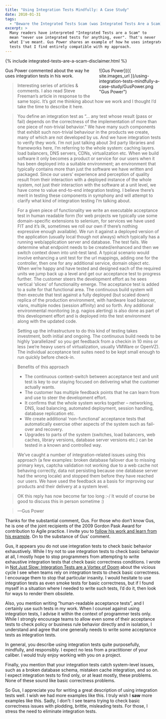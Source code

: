 ```yaml
---
title: "Using Integration Tests Mindfully: A Case Study"
date: 2010-01-31
tags:
  - "Beware the Integrated Tests Scam (was Integrated Tests Are a Scam)"
excerpt: >
  Many readers have interpreted "Integrated Tests are a Scam" to
  mean "never use integrated tests for anything, ever". That's never
  what I've meant. Gus Power shares an example of how he uses integrated
  tests that I find entirely compatible with my approach.
---
```

{% include integrated-tests-are-a-scam-disclaimer.html %}

<div style="float: right; max-width: 200px; margin-left: 1em; margin-bottom: 1em;" markdown="1">
![Gus Power]({{ site.images_url }}/using-integration-tests-mindfully-a-case-study/GusPower.png "Gus Power")
</div>

Gus Power commented about the way he uses integration tests in his work.

> Interesting series of articles & comments. I also read Steve Freeman’s article in response to the same topic. It’s got me thinking about how we work and I thought I’d take the time to describe it here.

> You define an integration test as “… any test whose result (pass or fail) depends on the correctness of the implementation of more than one piece of non-trivial behavior.” We have many such components that exhibit such non-trivial behaviour in the products we create, many of which are not developed by us. And we have integration tests to verify they work. I’m not just talking about 3rd party libraries and frameworks here, I’m referring to the whole system: caching layers. load balancers, <span class="caps">DNS</span> servers, CDNs, virtualization etc. When we build software it only becomes a product or service for our users when it has been deployed into a suitable environment; an environment that typically contains more than just the software we have written and packaged. Since our users’ experience and perception of quality result from their interaction with a deployed instance of the whole system, not just their interaction with the software at a unit level, we have come to value end-to-end integration testing. I believe there’s merit in testing these components in symphony and will attempt to clarify what kind of integration testing I’m talking about.

> For a given piece of functionality we write an executable acceptance test in human readable form (for web projects we typically use some domain-specific extensions to selenium, for services we have used <span class="caps">FIT</span> and it’s ilk, sometimes we roll our own if there’s nothing expressive enough available). We run it against a deployed version of the application (usually local though not always) which typically has a running web/application server and database. The test fails. We determine what endpoint needs to be created/enhanced and then we switch context down into unit-test land. A typical scenario would involve enhancing a unit test for the url mappings, adding one for the controller, then one for any additional service, domain object etc. When we’re happy and have tested and designed each of the required units we jump back up a level and get our acceptance test to progress further. The customer steers the development effort as he sees vertical ‘slices’ of functionality emerge. The acceptance test is added to a suite for that functional area. The continuous build system will then execute that test against a fully deployed (but scaled down) replica of the production environment, with hardware load balancer, vlans, multiple nodes (session affinity) and so forth. Any additional environmental monitoring (e.g. nagios alerting) is also done as part of this development effort and is deployed into the test environment along with the updated code.

> Setting up the infrastructure to do this kind of testing takes investment, both initial and ongoing. The continuous build needs to be highly ‘parallelized’ so you get feedback from a checkin in 10 mins or less (we’re heavy users of virtualization, usually VMWare or OpenVZ). The individual acceptance test suites need to be kept small enough to run quickly before check-in.

> Benefits of this approach
>
>  * The continuous context-switch between acceptance test and unit test is key to our staying focused on delivering what the customer actually wants.
>  * The customer has multiple feedback points that he can learn from and use to steer the development effort.
>  * It confirms that the whole system works together – networking, <span class="caps">DNS</span>, load balancing, automated deployment, session handling, database replication etc.
>  * We create additional ‘non-functional’ acceptance tests that automatically exercise other aspects of the system such as fail-over and recovery.
>  * Upgrades to parts of the system (switches, load balancers, web caches, library versions, database server versions etc.) can be tested in a known and controlled way.

> We’ve caught a number of integration-related issues using this approach (a few examples: broken database failover due to missing primary keys, captcha validation not working due to a web cache not behaving correctly, data not persisting because one database server had the wrong locale) and stopped them before they have reached our users. We have used the feedback as a basis for improving our products and their delivery at a system level.

> OK this reply has now become far too long :-/ It would of course be good to discuss this in person sometime :)

> —Gus Power

Thanks for the substantial comment, Gus. For those who don’t know Gus, he is one of the joint recipients of the 2009 Gordon Pask Award for contribution to Agile practice. I invite you to [follow his work and learn from his example](https://www.energizedwork.com/). On to the substance of Gus’ comment.

Gus, it appears you do not use integration tests to check basic behavior exhaustively. While I try not to use integration tests to check basic behavior at all, I mostly hope to stop programmers from attempting to write exhaustive integration tests that check basic correctness conditions. I wrote in [Not Just Slow: Integration Tests are a Vortex of Doom](/permalink/not-just-slow-integration-tests-are-a-vortex-of-doom) about the vicious cycle I see when teams rely on integration tests to check basic correctness. I encourage them to stop that particular insanity. I would hesitate to use integration tests as even smoke tests for basic correctness, but if I found myself in a situation where I needed to write such tests, I’d do it, then look for ways to render them obsolete.

Also, you mention writing “human-readable acceptance tests”, and I certainly use such tests in my work. When I counsel against using integration tests, I advise it within the context of programmer tests only. While I strongly encourage teams to allow even some of their acceptance tests to check policy or business rule behavior directly and in isolation, I understand and agree that one generally needs to write some acceptance tests as integration tests.

In general, you describe using integration tests quite purposefully, mindfully, and responsibly. I expect no less from a practitioner of your caliber. I would truly enjoy working with you on a project.

Finally, you mention that your integration tests catch system-level issues, such as a broken database schema, mistaken cache integration, and so on. I expect integration tests to find only, or at least mostly, these problems. None of these sound like basic correctness problems.

So Gus, I appreciate you for writing a great description of using integration tests well. I wish we had more examples like this. I truly wish I **saw** more examples like this. Sadly, I don’t: I see teams trying to check basic correctness issues with plodding, brittle, misleading tests. For those, I stress the need to eliminate integration tests.
